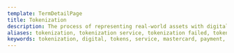 ```yaml
---
template: TermDetailPage
title: Tokenization
description: The process of representing real-world assets with digital tokens.
aliases: tokenization, tokenization service​, tokenization failed​, tokenization payments​, tokenization of credit card data​, tokenization example​, mastercard tokenization​, tokenization payment processing​, how tokenization works
keywords: tokenization, digital, tokens, service, mastercard, payment, processing
---
```


